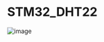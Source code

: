 # STM32_DHT22
![image](https://github.com/user-attachments/assets/3d3d1749-2eb8-4508-9d72-18089de424b7)
